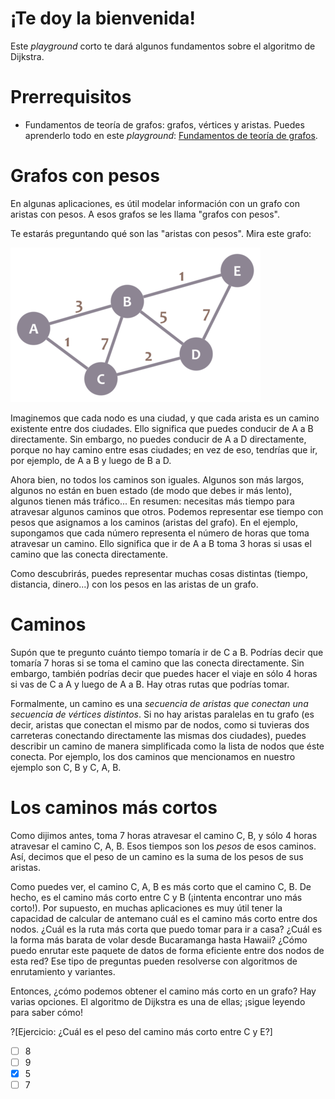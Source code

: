 # ¡Te doy la bienvenida!

Este _playground_ corto te dará algunos fundamentos sobre el algoritmo de Dijkstra.

# Prerrequisitos
* Fundamentos de teoría de grafos: grafos, vértices y aristas. Puedes aprenderlo todo en este _playground_: [Fundamentos de teoría de grafos](https://tech.io/playgrounds/7023/fundamentos-de-teoria-de-grafos-espeng).

# Grafos con pesos

En algunas aplicaciones, es útil modelar información con un grafo con aristas con pesos. A esos grafos se les llama "grafos con pesos". 

Te estarás preguntando qué son las "aristas con pesos". Mira este grafo:

![Grafo de ejemplo](graph.png "")

Imaginemos que cada nodo es una ciudad, y que cada arista es un camino existente entre dos ciudades. Ello significa que puedes conducir de A a B directamente. Sin embargo, no puedes conducir de A a D directamente, porque no hay camino entre esas ciudades; en vez de eso, tendrías que ir, por ejemplo, de A a B y luego de B a D.

Ahora bien, no todos los caminos son iguales. Algunos son más largos, algunos no están en buen estado (de modo que debes ir más lento), algunos tienen más tráfico... En resumen: necesitas más tiempo para atravesar algunos caminos que otros. Podemos representar ese tiempo con pesos que asignamos a los caminos (aristas del grafo). En el ejemplo, supongamos que cada número representa el número de horas que toma atravesar un camino. Ello significa que ir de A a B toma 3 horas si usas el camino que las conecta directamente.

Como descubrirás, puedes representar muchas cosas distintas (tiempo, distancia, dinero...) con los pesos en las aristas de un grafo.

# Caminos

Supón que te pregunto cuánto tiempo tomaría ir de C a B. Podrías decir que tomaría 7 horas si se toma el camino que las conecta directamente. Sin embargo, también podrías decir que puedes hacer el viaje en sólo 4 horas si vas de C a A y luego de A a B. Hay otras rutas que podrías tomar.

Formalmente, un camino es una _secuencia de aristas que conectan una secuencia de vértices distintos_. Si no hay aristas paralelas en tu grafo (es decir, aristas que conectan el mismo par de nodos, como si tuvieras dos carreteras conectando directamente las mismas dos ciudades), puedes describir un camino de manera simplificada como la lista de nodos que éste conecta. Por ejemplo, los dos caminos que mencionamos en nuestro ejemplo son C, B y C, A, B.

# Los caminos más cortos

Como dijimos antes, toma 7 horas atravesar el camino C, B, y sólo 4 horas atravesar el camino C, A, B. Esos tiempos son los *pesos* de esos caminos. Así, decimos que el peso de un camino es la suma de los pesos de sus aristas.

Como puedes ver, el camino C, A, B es más corto que el camino C, B. De hecho, es el camino más corto entre C y B (¡intenta encontrar uno más corto!). Por supuesto, en muchas aplicaciones es muy útil tener la capacidad de calcular de antemano cuál es el camino más corto entre dos nodos. ¿Cuál es la ruta más corta que puedo tomar para ir a casa? ¿Cuál es la forma más barata de volar desde Bucaramanga hasta Hawaii? ¿Cómo puedo enrutar este paquete de datos de forma eficiente entre dos nodos de esta red? Ese tipo de preguntas pueden resolverse con algoritmos de enrutamiento y variantes.

Entonces, ¿cómo podemos obtener el camino más corto en un grafo? Hay varias opciones. El algoritmo de Dijkstra es una de ellas; ¡sigue leyendo para saber cómo!

?[Ejercicio: ¿Cuál es el peso del camino más corto entre C y E?]
-[ ] 8
-[ ] 9
-[x] 5
-[ ] 7
